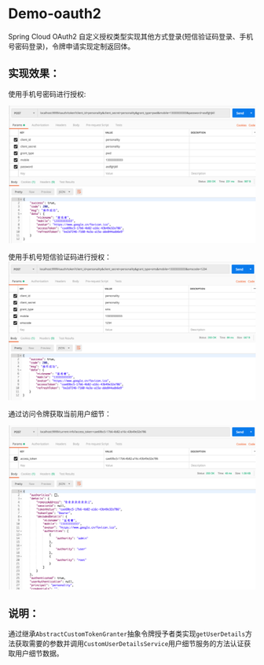 # Demo-oauth2

Spring Cloud OAuth2 自定义授权类型实现其他方式登录(短信验证码登录、手机号密码登录)，令牌申请实现定制返回体。

##  实现效果：

使用手机号密码进行授权:

![pwd](./data/pwd.png)

使用手机号短信验证码进行授权：
![sms](./data/sms.png)

通过访问令牌获取当前用户细节：

![current-info](./data/current-info.png)

##  说明：

通过继承`AbstractCustomTokenGranter`抽象令牌授予者类实现`getUserDetails`方法获取需要的参数并调用`CustomUserDetailsService`用户细节服务的方法认证获取用户细节数据。